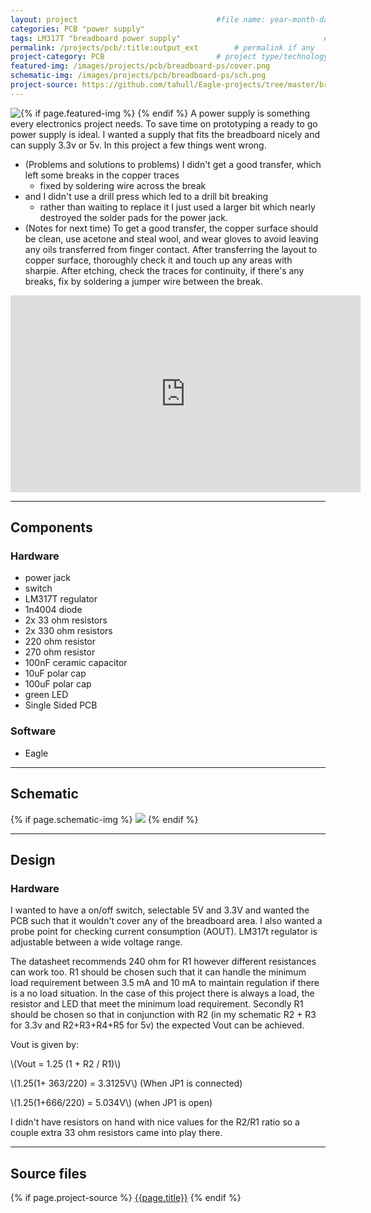 ```yaml
---
layout: project                               #file name: year-month-day-title.md
categories: PCB "power supply"  
tags: LM317T "breadboard power supply"                                # category
permalink: /projects/pcb/:title:output_ext        # permalink if any
project-category: PCB                         # project type/technology used
featured-img: /images/projects/pcb/breadboard-ps/cover.png                                # featured image if any
schematic-img: /images/projects/pcb/breadboard-ps/sch.png
project-source: https://github.com/tahull/Eagle-projects/tree/master/breadboardpowersupply                              # sources
---
```


{% if page.featured-img %}
  <img src="{{ page.featured-img }}" class="img-fluid mr-3" style="float:left; max-width:15rem;"/>{% endif %}
A power supply is something every electronics project needs. To save time on prototyping a ready to go power supply is ideal. I wanted a supply that fits the breadboard nicely and can supply 3.3v or 5v.
In this project a few things went wrong.

- (Problems and solutions to problems)
I didn't get a good transfer, which left some breaks in the copper traces
  - fixed by soldering wire across the break
- and I didn't use a drill press which led to a drill bit breaking
  - rather than waiting to replace it I just used a larger bit which nearly destroyed the solder pads for the power jack.
- (Notes for next time) To get a good transfer, the copper surface should be clean, use acetone and steal wool, and wear gloves to avoid leaving any oils transferred from finger contact. After transferring the layout to copper surface, thoroughly check it and touch up any areas with sharpie. After etching, check the traces for continuity, if there's any breaks, fix by soldering a jumper wire between the break.

<iframe width="560" height="315" src="https://www.youtube.com/embed/Z9CcZsD-erY" frameborder="0" allow="autoplay; encrypted-media" allowfullscreen></iframe>

---
## Components
### Hardware
- power jack
- switch
- LM317T regulator
- 1n4004 diode
- 2x 33 ohm resistors
- 2x 330 ohm resistors
- 220 ohm resistor
- 270 ohm resistor
- 100nF ceramic capacitor
- 10uF polar cap
- 100uF polar cap
- green LED
- Single Sided PCB

### Software
- Eagle

---
## Schematic
{% if page.schematic-img %}
  <img src="{{ page.schematic-img }}" class="img-fluid"/>
{% endif %}

---
## Design
### Hardware
I wanted to have a on/off switch, selectable 5V and 3.3V and wanted the PCB such that it wouldn't cover any of the breadboard area. I also wanted a probe point for checking current consumption (AOUT). LM317t regulator is adjustable between a wide voltage range.

The datasheet recommends 240 ohm for R1 however different resistances can work too. R1 should be chosen such that it can handle the minimum load requirement between 3.5 mA and 10 mA to maintain regulation if there is a no load situation. In the case of this project there is always a load, the resistor and LED that meet the minimum load requirement. Secondly R1 should be chosen so that in conjunction with R2 (in my schematic R2 + R3 for 3.3v and R2+R3+R4+R5 for 5v) the expected Vout can be achieved.

Vout is given by:

\\(Vout = 1.25 (1 + R2 / R1)\\)

\\(1.25(1+ 363/220) = 3.3125V\\)    (When JP1 is connected)

\\(1.25(1+666/220) = 5.034V\\)    (when JP1 is open)

I didn't have resistors on hand with nice values for the R2/R1 ratio so a couple extra 33 ohm resistors came into play there.

---
## Source files
{% if page.project-source %}
  <a href="{{ page.project-source }}">{{page.title}}</a>
{% endif %}
